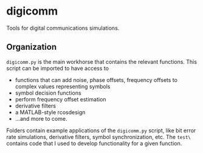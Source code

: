 # digicomm

Tools for digital communications simulations.

## Organization

``digicomm.py`` is the main workhorse that contains the relevant functions. This script can be imported to have access to
- functions that can add noise, phase offsets, frequency offsets to complex values representing symbols
- symbol decision functions
- perform frequency offset estimation
- derivative filters
- a MATLAB-style rcosdesign
- ...and more to come.

Folders contain example applications of the ``digicomm.py`` script, like bit error rate simulations, derivative filters, symbol synchronization, etc. The ``test\`` contains code that I used to develop functionality for a given function.
